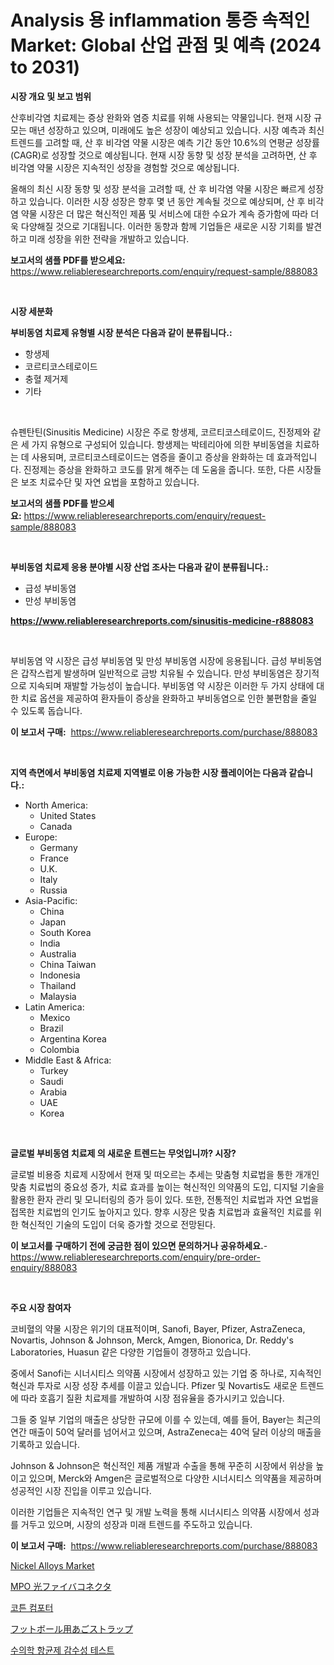 <p><h1>Analysis 용 inflammation 통증 속적인 Market: Global 산업 관점 및 예측 (2024 to 2031)</h1></p><p><strong>시장 개요 및 보고 범위</strong></p>
<p><p>산후비각염 치료제는 증상 완화와 염증 치료를 위해 사용되는 약물입니다. 현재 시장 규모는 매년 성장하고 있으며, 미래에도 높은 성장이 예상되고 있습니다. 시장 예측과 최신 트렌드를 고려할 때, 산 후 비각염 약물 시장은 예측 기간 동안 10.6%의 연평균 성장률(CAGR)로 성장할 것으로 예상됩니다. 현재 시장 동향 및 성장 분석을 고려하면, 산 후 비각염 약물 시장은 지속적인 성장을 경험할 것으로 예상됩니다.</p><p>올해의 최신 시장 동향 및 성장 분석을 고려할 때, 산 후 비각염 약물 시장은 빠르게 성장하고 있습니다. 이러한 시장 성장은 향후 몇 년 동안 계속될 것으로 예상되며, 산 후 비각염 약물 시장은 더 많은 혁신적인 제품 및 서비스에 대한 수요가 계속 증가함에 따라 더욱 다양해질 것으로 기대됩니다. 이러한 동향과 함께 기업들은 새로운 시장 기회를 발견하고 미래 성장을 위한 전략을 개발하고 있습니다.</p></p>
<p><strong>보고서의 샘플 PDF를 받으세요:</strong> <a href="https://www.reliableresearchreports.com/enquiry/request-sample/888083">https://www.reliableresearchreports.com/enquiry/request-sample/888083</a></p>
<p>&nbsp;</p>
<p><strong>시장 세분화</strong></p>
<p><strong>부비동염 치료제 유형별 시장 분석은 다음과 같이 분류됩니다.:</strong></p>
<p><ul><li>항생제</li><li>코르티코스테로이드</li><li>충혈 제거제</li><li>기타</li></ul></p>
<p>&nbsp;</p>
<p><p>슈펜탄틴(Sinusitis Medicine) 시장은 주로 항생제, 코르티코스테로이드, 진정제와 같은 세 가지 유형으로 구성되어 있습니다. 항생제는 박테리아에 의한 부비동염을 치료하는 데 사용되며, 코르티코스테로이드는 염증을 줄이고 증상을 완화하는 데 효과적입니다. 진정제는 증상을 완화하고 코도를 맑게 해주는 데 도움을 줍니다. 또한, 다른 시장들은 보조 치료수단 및 자연 요법을 포함하고 있습니다.</p></p>
<p><strong>보고서의 샘플 PDF를 받으세요:</strong>&nbsp;<a href="https://www.reliableresearchreports.com/enquiry/request-sample/888083">https://www.reliableresearchreports.com/enquiry/request-sample/888083</a></p>
<p>&nbsp;</p>
<p><strong> 부비동염 치료제 응용 분야별 시장 산업 조사는 다음과 같이 분류됩니다.:</strong></p>
<p><ul><li>급성 부비동염</li><li>만성 부비동염</li></ul></p>
<p><strong><a href="https://www.reliableresearchreports.com/sinusitis-medicine-r888083">https://www.reliableresearchreports.com/sinusitis-medicine-r888083</a></strong></p>
<p>&nbsp;</p>
<p><p>부비동염 약 시장은 급성 부비동염 및 만성 부비동염 시장에 응용됩니다. 급성 부비동염은 갑작스럽게 발생하며 일반적으로 금방 치유될 수 있습니다. 만성 부비동염은 장기적으로 지속되며 재발할 가능성이 높습니다. 부비동염 약 시장은 이러한 두 가지 상태에 대한 치료 옵션을 제공하여 환자들이 증상을 완화하고 부비동염으로 인한 불편함을 줄일 수 있도록 돕습니다.</p></p>
<p><strong>이 보고서 구매:</strong>&nbsp; <a href="https://www.reliableresearchreports.com/purchase/888083">https://www.reliableresearchreports.com/purchase/888083</a></p>
<p>&nbsp;</p>
<p><strong>지역 측면에서 부비동염 치료제 지역별로 이용 가능한 시장 플레이어는 다음과 같습니다.:</strong></p>
<p><ul>
    <li>
        North America:
        <ul>
            <li>United States</li>
            <li>Canada</li>
        </ul>
    </li>
    <li>
        Europe:
        <ul>
            <li>Germany</li>
            <li>France</li>
            <li>U.K.</li>
            <li>Italy</li>
            <li>Russia</li>
        </ul>
    </li>
    <li>
        Asia-Pacific:
        <ul>
            <li>China</li>
            <li>Japan</li>
            <li>South Korea</li>
            <li>India</li>
            <li>Australia</li>
            <li>China Taiwan</li>
            <li>Indonesia</li>
            <li>Thailand</li>
            <li>Malaysia</li>
        </ul>
    </li>
    <li>
        Latin America:
        <ul>
            <li>Mexico</li>
            <li>Brazil</li>
            <li>Argentina Korea</li>
            <li>Colombia</li>
        </ul>
    </li>
    <li>
        Middle East & Africa:
        <ul>
            <li>Turkey</li>
            <li>Saudi</li>
            <li>Arabia</li>
            <li>UAE</li>
            <li>Korea</li>
        </ul>
    </li>
    </ul></p>
<p>&nbsp;</p>
<p><strong>글로벌 부비동염 치료제 의 새로운 트렌드는 무엇입니까? 시장?</strong></p>
<p><p>글로벌 비용증 치료제 시장에서 현재 및 떠오르는 추세는 맞춤형 치료법을 통한 개개인 맞춤 치료법의 중요성 증가, 치료 효과를 높이는 혁신적인 의약품의 도입, 디지털 기술을 활용한 환자 관리 및 모니터링의 증가 등이 있다. 또한, 전통적인 치료법과 자연 요법을 접목한 치료법의 인기도 높아지고 있다. 향후 시장은 맞춤 치료법과 효율적인 치료를 위한 혁신적인 기술의 도입이 더욱 증가할 것으로 전망된다.</p></p>
<p><strong>이 보고서를 구매하기 전에 궁금한 점이 있으면 문의하거나 공유하세요.</strong>- <a href="https://www.reliableresearchreports.com/enquiry/pre-order-enquiry/888083">https://www.reliableresearchreports.com/enquiry/pre-order-enquiry/888083</a></p>
<p>&nbsp;</p>
<p><strong>주요 시장 참여자</strong></p>
<p><p>코비혈의 약물 시장은 위기의 대표적이며, Sanofi, Bayer, Pfizer, AstraZeneca, Novartis, Johnson & Johnson, Merck, Amgen, Bionorica, Dr. Reddy's Laboratories, Huasun 같은 다양한 기업들이 경쟁하고 있습니다. </p><p>중에서 Sanofi는 시너시티스 의약품 시장에서 성장하고 있는 기업 중 하나로, 지속적인 혁신과 투자로 시장 성장 추세를 이끌고 있습니다. Pfizer 및 Novartis도 새로운 트렌드에 따라 호흡기 질환 치료제를 개발하여 시장 점유율을 증가시키고 있습니다. </p><p>그들 중 일부 기업의 매출은 상당한 규모에 이를 수 있는데, 예를 들어, Bayer는 최근의 연간 매출이 50억 달러를 넘어서고 있으며, AstraZeneca는 40억 달러 이상의 매출을 기록하고 있습니다. </p><p>Johnson & Johnson은 혁신적인 제품 개발과 수출을 통해 꾸준히 시장에서 위상을 높이고 있으며, Merck와 Amgen은 글로벌적으로 다양한 시너시티스 의약품을 제공하며 성공적인 시장 진입을 이루고 있습니다.</p><p>이러한 기업들은 지속적인 연구 및 개발 노력을 통해 시너시티스 의약품 시장에서 성과를 거두고 있으며, 시장의 성장과 미래 트렌드를 주도하고 있습니다.</p></p>
<p><strong>이 보고서 구매:</strong>&nbsp;&nbsp;<a href="https://www.reliableresearchreports.com/purchase/888083">https://www.reliableresearchreports.com/purchase/888083</a></p>
<p><p><a href="https://issuu.com/reportprime-2/docs/nickel-alloys-market-size-2030.pptx">Nickel Alloys Market</a></p><p><a href="https://medium.com/@gordonjast2023/mpo%E3%83%95%E3%82%A1%E3%82%A4%E3%83%90%E3%83%BC%E3%82%AA%E3%83%97%E3%83%86%E3%82%A3%E3%83%83%E3%82%AF%E3%82%B3%E3%83%8D%E3%82%AF%E3%82%BF%E3%81%AE%E5%B8%82%E5%A0%B4%E8%AA%BF%E6%9F%BB%E3%83%AC%E3%83%9D%E3%83%BC%E3%83%88-%E3%81%9D%E3%81%AE%E6%AD%B4%E5%8F%B2%E3%81%A82024%E5%B9%B4%E3%81%8B%E3%82%892031%E5%B9%B4%E3%81%AE%E4%BA%88%E6%B8%AC-bc4385735bb0">MPO 光ファイバコネクタ</a></p><p><a href="https://github.com/mpodehpw07370073/Market-Research-Report-List-1/blob/main/926262719923.md">코튼 컴포터</a></p><p><a href="https://github.com/moulafa/Market-Research-Report-List-1/blob/main/552530121594.md">フットボール用あごストラップ</a></p><p><a href="https://github.com/TobyKub4685/Market-Research-Report-List-1/blob/main/223892819924.md">수의학 항균제 감수성 테스트</a></p></p>